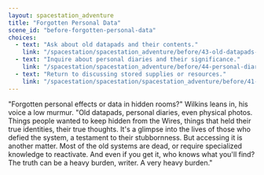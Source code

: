 ```yaml
---
layout: spacestation_adventure
title: "Forgotten Personal Data"
scene_id: "before-forgotten-personal-data"
choices:
  - text: "Ask about old datapads and their contents."
    link: "/spacestation/spacestation_adventure/before/43-old-datapads-contents"
  - text: "Inquire about personal diaries and their significance."
    link: "/spacestation/spacestation_adventure/before/44-personal-diaries-significance"
  - text: "Return to discussing stored supplies or resources."
    link: "/spacestation/spacestation/spacestation_adventure/before/41-stored-supplies"
---
```


"Forgotten personal effects or data in hidden rooms?" Wilkins leans in, his voice a low murmur. "Old datapads, personal diaries, even physical photos. Things people wanted to keep hidden from the Wires, things that held their true identities, their true thoughts. It's a glimpse into the lives of those who defied the system, a testament to their stubbornness. But accessing it is another matter. Most of the old systems are dead, or require specialized knowledge to reactivate. And even if you get it, who knows what you'll find? The truth can be a heavy burden, writer. A very heavy burden."
